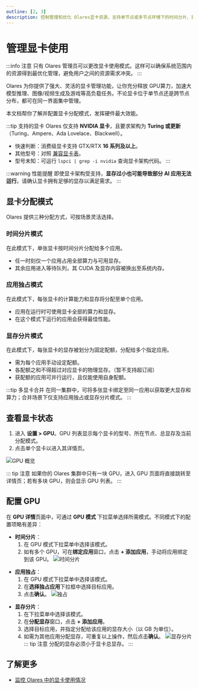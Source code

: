 ```yaml
---
outline: [2, 3]
description: 控制管理和优化 Olares显卡资源，支持单节点或多节点环境下的时间分片、独占和显存分片分配模式。。
---
```


# 管理显卡使用

:::info 注意
只有 Olares 管理员可以更改显卡使用模式。这样可以确保系统范围内的资源得到最优化管理，避免用户之间的资源需求冲突。
:::

Olares 为你提供了强大、灵活的显卡管理功能，让你充分释放 GPU算力，加速大模型推理、图像/视频生成及游戏等高负载任务。不论显卡位于单节点还是跨节点分布，都可在同一界面集中管理。

本文档帮你了解并配置显卡分配模式，发挥硬件最大效能。

:::tip 支持的显卡
Olares 仅支持 **NVIDIA 显卡**，且要求架构为 **Turing 或更新**（Turing、Ampere、Ada Lovelace、Blackwell）。
- 快速判断：消费级显卡支持 GTX/RTX **16 系列及以上**。
- 其他型号：对照 [兼容显卡表](https://github.com/NVIDIA/open-gpu-kernel-modules?tab=readme-ov-file#compatible-gpus)。
- 型号未知：可运行 `lspci | grep -i nvidia` 查询显卡架构代码。 
:::

:::warning 性能提醒
即使显卡架构受支持，**显存过小也可能导致部分 AI 应用无法运行**。请确认显卡拥有足够的显存以满足需求。
:::

## 显卡分配模式

Olares 提供三种分配方式，可按场景灵活选择。

### 时间分片模式

在此模式下，单张显卡按时间分片分配给多个应用。
- 任一时刻仅一个应用占用全部算力与可用显存。
- 其余应用进入等待队列，其 CUDA 及显存内容被换出至系统内存。
  
### 应用独占模式

在此模式下，每张显卡的计算能力和显存将分配至单个应用。

- 应用在运行时可使用显卡全部的算力和显存。
- 在这个模式下运行的应用会获得最佳性能。

### 显存分片模式
在此模式下，每张显卡的显存被划分为固定配额，分配给多个指定应用。

- 需为每个应用手动设定配额。
- 各配额之和不得超过对应显卡的物理显存。（暂不支持超订阅）
- 获配额的应用可并行运行，且仅能使用自身配额。

:::tip 多显卡合并
在同一集群中，可将多张显卡绑定至同一应用以获取更大显存和算力；合并场景下仅支持应用独占或显存分片模式。
:::

## 查看显卡状态

1. 进入 **设置 > GPU**。GPU 列表显示每个显卡的型号、所在节点、总显存及当前分配模式。
2. 点击单个显卡以进入其详情页。

![GPU 概览](/images/zh/manual/olares/gpu-overview.png#bordered)

::: tip 注意
如果你的 Olares 集群中只有一块 GPU，进入 GPU 页面将直接跳转至详情页；若有多块 GPU，则会显示 GPU 列表。
:::

## 配置 GPU

在 **GPU 详情**页面中，可通过 **GPU 模式** 下拉菜单选择所需模式。不同模式下的配置项略有差异：

- **时间分片**：
  1. 在 GPU 模式下拉菜单中选择该模式。
  2. 如有多个 GPU，可在**绑定应用**窗口，点击 **+ 添加应用**，手动将应用绑定到该 GPU。
     ![时间分片](/images/zh/manual/olares/gpu-time-slicing.png#bordered)
* **应用独占**：
  1. 在 GPU 模式下拉菜单中选择该模式。
  2. 在**选择独占应用**下拉框中选择目标应用。
  3. 点击**确认**。
  ![独占](/images/zh/manual/olares/gpu-app-exclusive.png#bordered)
- **显存分片**：
    1. 在下拉菜单中选择该模式。
    2. 在**分配显存**窗口，点击 **+ 添加应用**。
    3. 选择目标应用，并指定分配给该应用的显存大小（以 GB 为单位）。
    4. 如需为其他应用分配显存，可重复以上操作，然后点击**确认**。
       ![显存分片](/images/zh/manual/olares/gpu-memory-slicing.png#bordered)
    ::: tip 注意
    分配的显存必须小于显卡总显存。
    :::

## 了解更多
- [监控 Olares 中的显卡使用情况](../resources-usage.md)